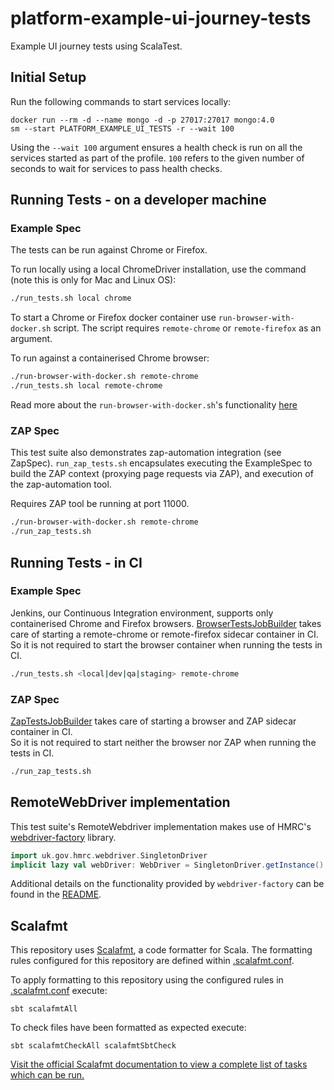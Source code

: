 platform-example-ui-journey-tests
==============

Example UI journey tests using ScalaTest. 

## Initial Setup
Run the following commands to start services locally:

    docker run --rm -d --name mongo -d -p 27017:27017 mongo:4.0
    sm --start PLATFORM_EXAMPLE_UI_TESTS -r --wait 100

Using the `--wait 100` argument ensures a health check is run on all the services started as part of the profile. `100` refers to the given number of seconds to wait for services to pass health checks.

## Running Tests - on a developer machine

### Example Spec
The tests can be run against Chrome or Firefox.
 
To run locally using a local ChromeDriver installation, use the command (note this is only for Mac and Linux OS):

```bash
./run_tests.sh local chrome
```

To start a Chrome or Firefox docker container use `run-browser-with-docker.sh` script. The script requires 
`remote-chrome` or `remote-firefox` as an argument. 

To run against a containerised Chrome browser:

```bash
./run-browser-with-docker.sh remote-chrome 
./run_tests.sh local remote-chrome
```
Read more about the `run-browser-with-docker.sh`'s functionality [here](run-browser-with-docker.sh)


### ZAP Spec
This test suite also demonstrates zap-automation integration (see ZapSpec). 
 `run_zap_tests.sh` encapsulates executing the ExampleSpec to build the ZAP context (proxying page requests via ZAP), 
 and execution of the zap-automation tool.
 
Requires ZAP tool be running at port 11000. 

```bash
./run-browser-with-docker.sh remote-chrome 
./run_zap_tests.sh 
```

## Running Tests - in CI 
### Example Spec
Jenkins, our Continuous Integration environment, supports only containerised Chrome and Firefox browsers.
 [BrowserTestsJobBuilder](https://github.com/hmrc/build-jobs/blob/master/src/main/groovy/uk/gov/hmrc/buildjobs/domain/builder/BrowserTestsJobBuilder.groovy)
 takes care of starting a remote-chrome or remote-firefox sidecar container in CI.  
 So it is not required to start the browser container when running the tests in CI.   
    
```bash
./run_tests.sh <local|dev|qa|staging> remote-chrome
```

### ZAP Spec
 [ZapTestsJobBuilder](https://github.com/hmrc/build-jobs/blob/master/src/main/groovy/uk/gov/hmrc/buildjobs/domain/builder/ZapTestsJobBuilder.groovy)
 takes care of starting a browser and ZAP sidecar container in CI.  
 So it is not required to start neither the browser nor ZAP when running the tests in CI.   

 ```bash 
 ./run_zap_tests.sh 
 ```

## RemoteWebDriver implementation
This test suite's RemoteWebdriver implementation makes use of HMRC's [webdriver-factory](https://github.com/hmrc/webdriver-factory) library.  

```scala 
import uk.gov.hmrc.webdriver.SingletonDriver      
implicit lazy val webDriver: WebDriver = SingletonDriver.getInstance()
```

Additional details on the functionality provided by `webdriver-factory` can be found in the [README](https://github.com/hmrc/webdriver-factory/blob/master/README.md).


## Scalafmt
 This repository uses [Scalafmt](https://scalameta.org/scalafmt/), a code formatter for Scala. The formatting rules configured for this repository are defined within [.scalafmt.conf](.scalafmt.conf).
 
 To apply formatting to this repository using the configured rules in [.scalafmt.conf](.scalafmt.conf) execute:
 
 ```
 sbt scalafmtAll
 ```
 
 To check files have been formatted as expected execute:
 
 ```
 sbt scalafmtCheckAll scalafmtSbtCheck
 ```

[Visit the official Scalafmt documentation to view a complete list of tasks which can be run.](https://scalameta.org/scalafmt/docs/installation.html#task-keys)
